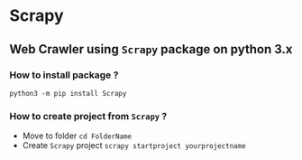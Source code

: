 # Scrapy
## Web Crawler using `Scrapy` package on python 3.x

### How to install package ?
`python3 -m pip install Scrapy`

### How to create project from `Scrapy` ?
- Move to folder
`cd FolderName`
- Create `Scrapy` project
`scrapy startproject yourprojectname`
